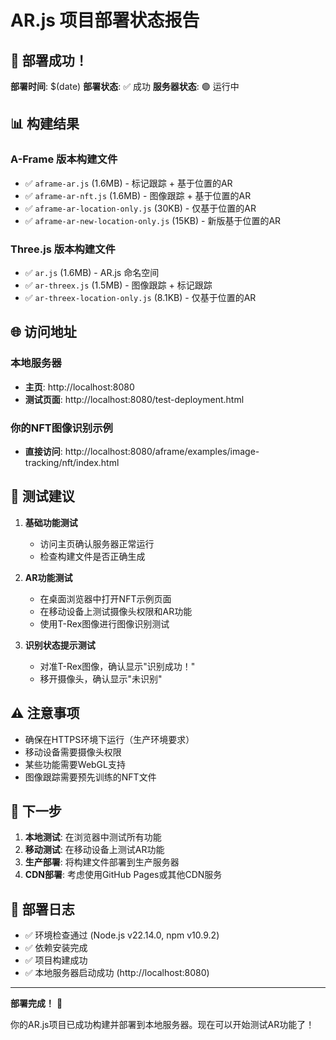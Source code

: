 # AR.js 项目部署状态报告

## 🎉 部署成功！

**部署时间**: $(date)
**部署状态**: ✅ 成功
**服务器状态**: 🟢 运行中

## 📊 构建结果

### A-Frame 版本构建文件
- ✅ `aframe-ar.js` (1.6MB) - 标记跟踪 + 基于位置的AR
- ✅ `aframe-ar-nft.js` (1.6MB) - 图像跟踪 + 基于位置的AR  
- ✅ `aframe-ar-location-only.js` (30KB) - 仅基于位置的AR
- ✅ `aframe-ar-new-location-only.js` (15KB) - 新版基于位置的AR

### Three.js 版本构建文件
- ✅ `ar.js` (1.6MB) - AR.js 命名空间
- ✅ `ar-threex.js` (1.5MB) - 图像跟踪 + 标记跟踪
- ✅ `ar-threex-location-only.js` (8.1KB) - 仅基于位置的AR

## 🌐 访问地址

### 本地服务器
- **主页**: http://localhost:8080
- **测试页面**: http://localhost:8080/test-deployment.html

### 你的NFT图像识别示例
- **直接访问**: http://localhost:8080/aframe/examples/image-tracking/nft/index.html

## 🧪 测试建议

1. **基础功能测试**
   - 访问主页确认服务器正常运行
   - 检查构建文件是否正确生成

2. **AR功能测试**
   - 在桌面浏览器中打开NFT示例页面
   - 在移动设备上测试摄像头权限和AR功能
   - 使用T-Rex图像进行图像识别测试

3. **识别状态提示测试**
   - 对准T-Rex图像，确认显示"识别成功！"
   - 移开摄像头，确认显示"未识别"

## ⚠️ 注意事项

- 确保在HTTPS环境下运行（生产环境要求）
- 移动设备需要摄像头权限
- 某些功能需要WebGL支持
- 图像跟踪需要预先训练的NFT文件

## 🚀 下一步

1. **本地测试**: 在浏览器中测试所有功能
2. **移动测试**: 在移动设备上测试AR功能
3. **生产部署**: 将构建文件部署到生产服务器
4. **CDN部署**: 考虑使用GitHub Pages或其他CDN服务

## 📝 部署日志

- ✅ 环境检查通过 (Node.js v22.14.0, npm v10.9.2)
- ✅ 依赖安装完成
- ✅ 项目构建成功
- ✅ 本地服务器启动成功 (http://localhost:8080)

---

**部署完成！** 🎉

你的AR.js项目已成功构建并部署到本地服务器。现在可以开始测试AR功能了！
